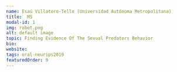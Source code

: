 ```yaml
---
name: Esaú Villatoro-Tello (Universidad Autónoma Metropolitana)
title:  MS
modal-id: 1
img: robot.png 
alt: default image
topic: Finding Evidence Of The Sexual Predators Behavior
bio: 
website: 
tags: oral-neurips2019 
featuredOrder: 9
---
```

